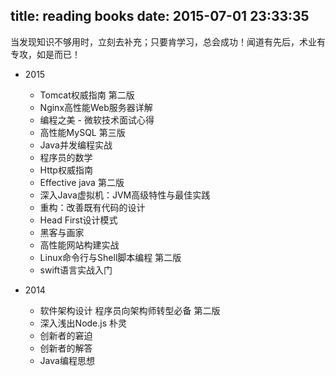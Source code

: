 title: reading books
date: 2015-07-01 23:33:35
---
当发现知识不够用时，立刻去补充；只要肯学习，总会成功！闻道有先后，术业有专攻，如是而已！

- 2015
    + Tomcat权威指南 第二版
    + Nginx高性能Web服务器详解
    + 编程之美 - 微软技术面试心得
    + 高性能MySQL 第三版
    + Java并发编程实战
    + 程序员的数学
    + Http权威指南
    + Effective java 第二版
    + 深入Java虚拟机：JVM高级特性与最佳实践
    + 重构：改善既有代码的设计
    + Head First设计模式
    + 黑客与画家
    + 高性能网站构建实战
    + Linux命令行与Shell脚本编程 第二版
    + swift语言实战入门
    
- 2014
    + 软件架构设计 程序员向架构师转型必备  第二版
    + 深入浅出Node.js  朴灵
    + 创新者的窘迫
    + 创新者的解答
    + Java编程思想
